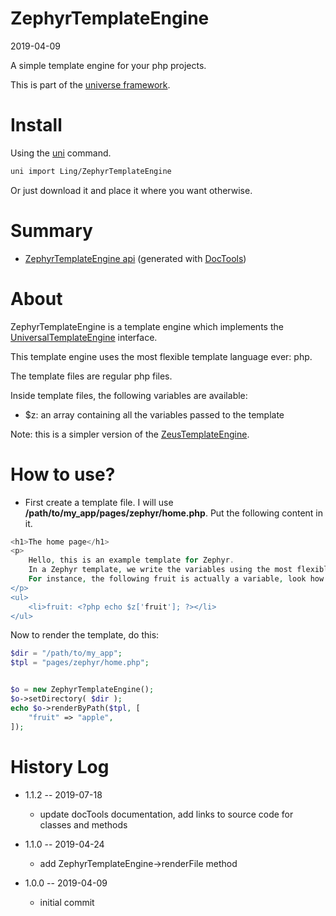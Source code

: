 ZephyrTemplateEngine
===========
2019-04-09



A simple template engine for your php projects.


This is part of the [universe framework](https://github.com/karayabin/universe-snapshot).


Install
==========
Using the [uni](https://github.com/lingtalfi/universe-naive-importer) command.
```bash
uni import Ling/ZephyrTemplateEngine
```

Or just download it and place it where you want otherwise.






Summary
===========
- [ZephyrTemplateEngine api](https://github.com/lingtalfi/ZephyrTemplateEngine/blob/master/doc/api/Ling/ZephyrTemplateEngine.md) (generated with [DocTools](https://github.com/lingtalfi/DocTools))


About
=====

ZephyrTemplateEngine is a template engine which implements the [UniversalTemplateEngine](https://github.com/lingtalfi/UniversalTemplateEngine) interface.

This template engine uses the most flexible template language ever: php.

The template files are regular php files.


Inside template files, the following variables are available:

- $z: an array containing all the variables passed to the template


Note: this is a simpler version of the [ZeusTemplateEngine](https://github.com/lingtalfi/ZeusTemplateEngine).





How to use?
===========




- First create a template file. I will use **/path/to/my_app/pages/zephyr/home.php**. Put the following content in it.


```php
<h1>The home page</h1>
<p>
    Hello, this is an example template for Zephyr.
    In a Zephyr template, we write the variables using the most flexible template language ever: php.
    For instance, the following fruit is actually a variable, look how it's done in the source code:
</p>
<ul>
    <li>fruit: <?php echo $z['fruit']; ?></li>
</ul>

```



Now to render the template, do this:



```php
$dir = "/path/to/my_app";
$tpl = "pages/zephyr/home.php";


$o = new ZephyrTemplateEngine();
$o->setDirectory( $dir );
echo $o->renderByPath($tpl, [
    "fruit" => "apple",
]);

```




History Log
=============

- 1.1.2 -- 2019-07-18

    - update docTools documentation, add links to source code for classes and methods
    
- 1.1.0 -- 2019-04-24

    - add ZephyrTemplateEngine->renderFile method 
    
- 1.0.0 -- 2019-04-09

    - initial commit